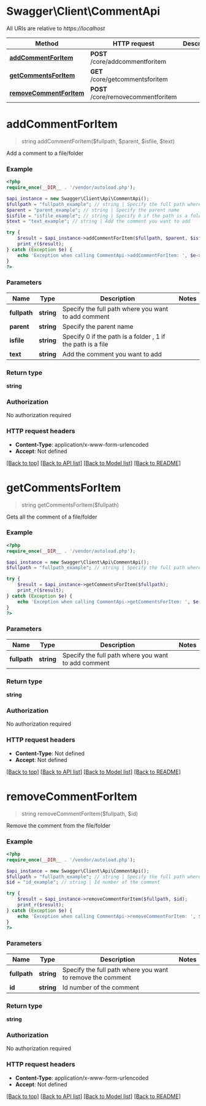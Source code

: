 # Swagger\Client\CommentApi

All URIs are relative to *https://localhost*

Method | HTTP request | Description
------------- | ------------- | -------------
[**addCommentForItem**](CommentApi.md#addCommentForItem) | **POST** /core/addcommentforitem | 
[**getCommentsForItem**](CommentApi.md#getCommentsForItem) | **GET** /core/getcommentsforitem | 
[**removeCommentForItem**](CommentApi.md#removeCommentForItem) | **POST** /core/removecommentforitem | 


# **addCommentForItem**
> string addCommentForItem($fullpath, $parent, $isfile, $text)



Add a comment to a file/folder

### Example
```php
<?php
require_once(__DIR__ . '/vendor/autoload.php');

$api_instance = new Swagger\Client\Api\CommentApi();
$fullpath = "fullpath_example"; // string | Specify the full path where you want to add comment
$parent = "parent_example"; // string | Specify the parent name
$isfile = "isfile_example"; // string | Specify 0 if the path is a folder , 1 if the path is a file
$text = "text_example"; // string | Add the comment you want to add

try {
    $result = $api_instance->addCommentForItem($fullpath, $parent, $isfile, $text);
    print_r($result);
} catch (Exception $e) {
    echo 'Exception when calling CommentApi->addCommentForItem: ', $e->getMessage(), PHP_EOL;
}
?>
```

### Parameters

Name | Type | Description  | Notes
------------- | ------------- | ------------- | -------------
 **fullpath** | **string**| Specify the full path where you want to add comment |
 **parent** | **string**| Specify the parent name |
 **isfile** | **string**| Specify 0 if the path is a folder , 1 if the path is a file |
 **text** | **string**| Add the comment you want to add |

### Return type

**string**

### Authorization

No authorization required

### HTTP request headers

 - **Content-Type**: application/x-www-form-urlencoded
 - **Accept**: Not defined

[[Back to top]](#) [[Back to API list]](../../README.md#documentation-for-api-endpoints) [[Back to Model list]](../../README.md#documentation-for-models) [[Back to README]](../../README.md)

# **getCommentsForItem**
> string getCommentsForItem($fullpath)



Gets all the comment of a file/folder

### Example
```php
<?php
require_once(__DIR__ . '/vendor/autoload.php');

$api_instance = new Swagger\Client\Api\CommentApi();
$fullpath = "fullpath_example"; // string | Specify the full path where you want to add comment

try {
    $result = $api_instance->getCommentsForItem($fullpath);
    print_r($result);
} catch (Exception $e) {
    echo 'Exception when calling CommentApi->getCommentsForItem: ', $e->getMessage(), PHP_EOL;
}
?>
```

### Parameters

Name | Type | Description  | Notes
------------- | ------------- | ------------- | -------------
 **fullpath** | **string**| Specify the full path where you want to add comment |

### Return type

**string**

### Authorization

No authorization required

### HTTP request headers

 - **Content-Type**: Not defined
 - **Accept**: Not defined

[[Back to top]](#) [[Back to API list]](../../README.md#documentation-for-api-endpoints) [[Back to Model list]](../../README.md#documentation-for-models) [[Back to README]](../../README.md)

# **removeCommentForItem**
> string removeCommentForItem($fullpath, $id)



Remove the comment from the file/folder

### Example
```php
<?php
require_once(__DIR__ . '/vendor/autoload.php');

$api_instance = new Swagger\Client\Api\CommentApi();
$fullpath = "fullpath_example"; // string | Specify the full path where you want to remove the comment
$id = "id_example"; // string | Id number of the comment

try {
    $result = $api_instance->removeCommentForItem($fullpath, $id);
    print_r($result);
} catch (Exception $e) {
    echo 'Exception when calling CommentApi->removeCommentForItem: ', $e->getMessage(), PHP_EOL;
}
?>
```

### Parameters

Name | Type | Description  | Notes
------------- | ------------- | ------------- | -------------
 **fullpath** | **string**| Specify the full path where you want to remove the comment |
 **id** | **string**| Id number of the comment |

### Return type

**string**

### Authorization

No authorization required

### HTTP request headers

 - **Content-Type**: application/x-www-form-urlencoded
 - **Accept**: Not defined

[[Back to top]](#) [[Back to API list]](../../README.md#documentation-for-api-endpoints) [[Back to Model list]](../../README.md#documentation-for-models) [[Back to README]](../../README.md)

